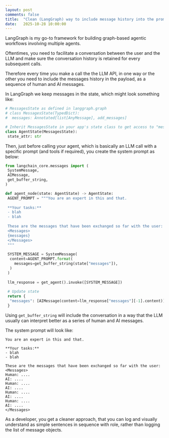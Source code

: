 ```yaml
---
layout: post
comments: false
title:  "Clean (LangGraph) way to include message history into the prompt when making LLM API calls"
date:   2025-10-28 10:00:00
---
```


LangGraph is my go-to framework for building graph-based agentic workflows involving multiple agents.

Oftentimes, you need to facilitate a conversation between the user and the LLM and make sure the conversation history is retained for every subsequent calls.

Therefore every time you make a call the the LLM API, in one way or the other you need to include the messages history in the payload, as a sequence of human and AI messages.

In LangGraph we keep messages in the state, which might look something like:

```python
# MessagesState as defined in langgraph.graph
# class MessagesState(TypedDict):
#  messages: Annotated[list[AnyMessage], add_messages]

# Inherit MessagesState in your app's state class to get access to "messages" and the reducer
class AgentState(MessagesState):
 state_attr: str

```

Then, just before calling your agent, which is basically an LLM call with a specific prompt (and tools if required), you create the system prompt as below:

```python
from langchain_core.messages import (
 SystemMessage,
 AIMessage,
 get_buffer_string,
)

def agent_node(state: AgentState) -> AgentState:
 AGENT_PROMPT = """You are an expert in this and that.
  
 **Your tasks:**
 - blah
 - blah
 
 These are the messages that have been exchanged so far with the user:
 <Messages>
 {messages}
 </Messages>
 """
 
 SYSTEM_MESSAGE = SystemMessage(
  content=AGENT_PROMPT.format(
    messages=get_buffer_string(state["messages"]),
  )
 )
 
 llm_response = get_agent().invoke([SYSTEM_MESSAGE])
 
 # Update state
 return {
  "messages": [AIMessage(content=llm_response["messages"][-1].content)]
 }

```

Using `get_buffer_string` will include the conversation in a way that the LLM usually can interpret better as a series of human and AI messages.

The system prompt will look like:

```text
You are an expert in this and that.
  
**Your tasks:**
- blah
- blah

These are the messages that have been exchanged so far with the user:
<Messages>
Human: ....
AI: ....
Human: ....
AI: ....
Human: ....
AI: ....
Human: ....
AI: ....
</Messages>

```

As a developer, you get a cleaner approach, that you can log and visually understand as simple sentences in sequence with role, rather than logging the list of message objects.
